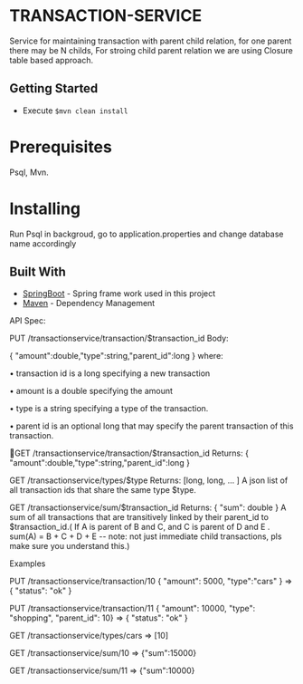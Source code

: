 # TRANSACTION-SERVICE
Service for maintaining transaction with parent child relation, for one parent there may be N childs, For stroing 
child parent relation we are using Closure table based approach. 


## Getting Started
* Execute ```$mvn clean install```

# Prerequisites
Psql, Mvn.

# Installing
Run Psql in backgroud, go to application.properties and change database name accordingly
## Built With

* [SpringBoot](https://spring.io/projects/spring-boot) - Spring frame work used in this project
* [Maven](https://maven.apache.org/) - Dependency Management


API Spec:

PUT /transactionservice/transaction/$transaction_id Body:

{ "amount":double,"type":string,"parent_id":long } where:

• transaction id is a long specifying a new transaction

• amount is a double specifying the amount

• type is a string specifying a type of the transaction.

• parent id is an optional long that may specify the parent transaction of this transaction.



GET /transactionservice/transaction/$transaction_id Returns: { "amount":double,"type":string,"parent_id":long }

GET /transactionservice/types/$type Returns: [long, long, ... ] A json list of all transaction ids that share the same type $type.

GET /transactionservice/sum/$transaction_id Returns: { "sum": double } A sum of all transactions that are transitively linked by their parent_id to $transaction_id.( If A is parent of B and C,  and C is parent of D and E . sum(A) = B + C + D + 
E -- note: not just immediate child transactions, pls make sure you understand this.)



Examples

PUT /transactionservice/transaction/10 { "amount": 5000, "type":"cars" } => { "status": "ok" } 

PUT /transactionservice/transaction/11 { "amount": 10000, "type": "shopping", "parent_id": 10} => { "status": "ok" } 

GET /transactionservice/types/cars => [10] 

GET /transactionservice/sum/10 => {"sum":15000} 

GET /transactionservice/sum/11 => {"sum":10000}